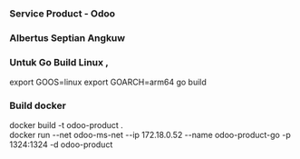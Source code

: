 ### Service Product - Odoo
### Albertus Septian Angkuw

### Untuk Go Build Linux ,  
 export GOOS=linux
 export GOARCH=arm64
 go build

### Build docker
docker build -t odoo-product .
<br>
docker run --net odoo-ms-net --ip 172.18.0.52 --name odoo-product-go -p 1324:1324 -d odoo-product 
